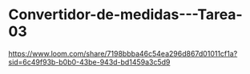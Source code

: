 # Convertidor-de-medidas---Tarea-03

https://www.loom.com/share/7198bbba46c54ea296d867d01011cf1a?sid=6c49f93b-b0b0-43be-943d-bd1459a3c5d9
